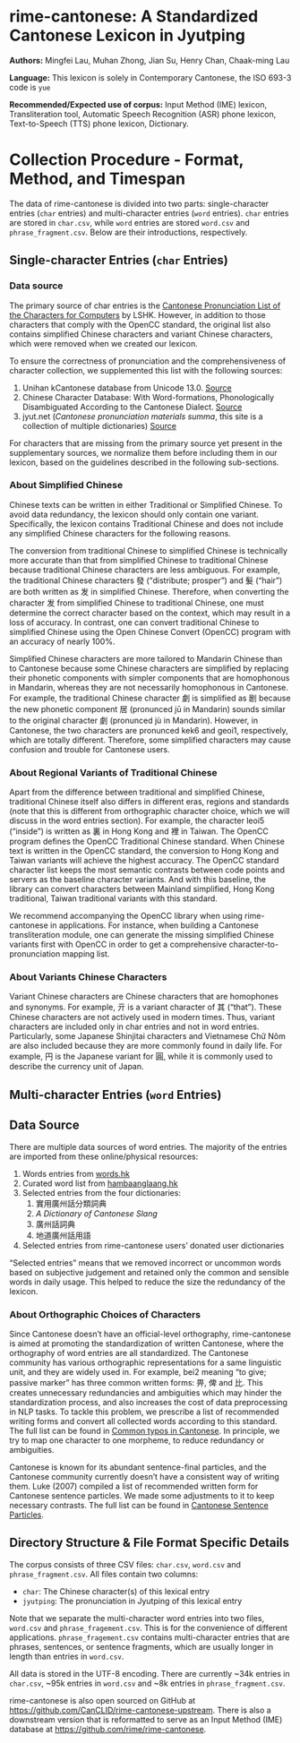 # rime-cantonese: A Standardized Cantonese Lexicon in Jyutping

**Authors:** Mingfei Lau, Muhan Zhong, Jian Su, Henry Chan, Chaak-ming Lau

**Language:** This lexicon is solely in Contemporary Cantonese, the ISO 693-3 code is `yue`

**Recommended/Expected use of corpus:** Input Method (IME) lexicon, Transliteration tool, Automatic Speech Recognition (ASR) phone lexicon, Text-to-Speech (TTS) phone lexicon, Dictionary.

# Collection Procedure - Format, Method, and Timespan

The data of rime-cantonese is divided into two parts: single-character entries (`char` entries) and multi-character entries (`word` entries). `char` entries are stored in `char.csv`, while `word` entries are stored `word.csv` and `phrase_fragment.csv`. Below are their introductions, respectively.

## Single-character Entries (`char` Entries)

### Data source

The primary source of char entries is the [Cantonese Pronunciation List of the Characters for Computers](https://github.com/lshk-org/jyutping-table) by LSHK. However, in addition to those characters that comply with the OpenCC standard, the original list also contains simplified Chinese characters and variant Chinese characters, which were removed when we created our lexicon.

To ensure the correctness of pronunciation and the comprehensiveness of character collection, we supplemented this list with the following sources:

1. Unihan kCantonese database from Unicode 13.0. [Source](https://unicode.org/reports/tr38/)
1. Chinese Character Database: With Word-formations, Phonologically Disambiguated According to the Cantonese Dialect. [Source](https://humanum.arts.cuhk.edu.hk/Lexis/lexi-can/)
1. jyut.net (_Cantonese pronunciation materials summa_, this site is a collection of multiple dictionaries) [Source](https://jyut.net/)

For characters that are missing from the primary source yet present in the supplementary sources, we normalize them before including them in our lexicon, based on the guidelines described in the following sub-sections.

### About Simplified Chinese

Chinese texts can be written in either Traditional or Simplified Chinese. To avoid data redundancy, the lexicon should only contain one variant. Specifically, the lexicon contains Traditional Chinese and does not include any simplified Chinese characters for the following reasons.

The conversion from traditional Chinese to simplified Chinese is technically more accurate than that from simplified Chinese to traditional Chinese because traditional Chinese characters are less ambiguous. For example, the traditional Chinese characters 發 (“distribute; prosper”) and 髮 (“hair”) are both written as 发 in simplified Chinese. Therefore, when converting the character 发 from simplified Chinese to traditional Chinese, one must determine the correct character based on the context, which may result in a loss of accuracy. In contrast, one can convert traditional Chinese to simplified Chinese using the Open Chinese Convert (OpenCC) program with an accuracy of nearly 100%.

Simplified Chinese characters are more tailored to Mandarin Chinese than to Cantonese because some Chinese characters are simplified by replacing their phonetic components with simpler components that are homophonous in Mandarin, whereas they are not necessarily homophonous in Cantonese. For example, the traditional Chinese character 劇 is simplified as 剧 because the new phonetic component 居 (pronunced jū in Mandarin) sounds similar to the original character 劇 (pronunced jù in Mandarin). However, in Cantonese, the two characters are pronunced kek6 and geoi1, respectively, which are totally different. Therefore, some simplified characters may cause confusion and trouble for Cantonese users.

### About Regional Variants of Traditional Chinese

Apart from the difference between traditional and simplified Chinese, traditional Chinese itself also differs in different eras, regions and standards (note that this is different from orthographic character choice, which we will discuss in the word entries section). For example, the character leoi5 (“inside”) is written as 裏 in Hong Kong and 裡 in Taiwan. The OpenCC program defines the OpenCC Traditional Chinese standard. When Chinese text is written in the OpenCC standard, the conversion to Hong Kong and Taiwan variants will achieve the highest accuracy. The OpenCC standard character list keeps the most semantic contrasts between code points and servers as the baseline character variants. And with this baseline, the library can convert characters between Mainland simplified, Hong Kong traditional, Taiwan traditional variants with this standard.

We recommend accompanying the OpenCC library when using rime-cantonese in applications. For instance, when building a Cantonese transliteration module, one can generate the missing simplified Chinese variants first with OpenCC in order to get a comprehensive character-to-pronunciation mapping list.

### About Variants Chinese Characters

Variant Chinese characters are Chinese characters that are homophones and synonyms. For example, 亓 is a variant character of 其 (“that”). These Chinese characters are not actively used in modern times. Thus, variant characters are included only in char entries and not in word entries. Particularly, some Japanese Shinjitai characters and Vietnamese Chữ Nôm are also included because they are more commonly found in daily life. For example, 円 is the Japanese variant for 圓, while it is commonly used to describe the currency unit of Japan.

## Multi-character Entries (`word` Entries)

## Data Source

There are multiple data sources of word entries. The majority of the entries are imported from these online/physical resources:

1. Words entries from [words.hk](https://words.hk/)
1. Curated word list from [hambaanglaang.hk](https://hambaanglaang.hk/)
1. Selected entries from the four dictionaries:
   1. 實用廣州話分類詞典
   1. _A Dictionary of Cantonese Slang_
   1. 廣州話詞典
   1. 地道廣州話用語
1. Selected entries from rime-cantonese users’ donated user dictionaries

“Selected entries” means that we removed incorrect or uncommon words based on subjective judgement and retained only the common and sensible words in daily usage. This helped to reduce the size the redundancy of the lexicon.

### About Orthographic Choices of Characters

Since Cantonese doesn’t have an official-level orthography, rime-cantonese is aimed at promoting the standardization of written Cantonese, where the orthography of word entries are all standardized. The Cantonese community has various orthographic representations for a same linguistic unit, and they are widely used in. For example, bei2 meaning “to give; passive marker” has three common written forms: 畀, 俾 and 比. This creates unnecessary redundancies and ambiguities which may hinder the standardization process, and also increases the cost of data preprocessing in NLP tasks. To tackle this problem, we prescribe a list of recommended writing forms and convert all collected words according to this standard. The full list can be found in [Common typos in Cantonese](https://jyutping.org/en/blog/typo/). In principle, we try to map one character to one morpheme, to reduce redundancy or ambiguities.

Cantonese is known for its abundant sentence-final particles, and the Cantonese community currently doesn’t have a consistent way of writing them. Luke (2007) compiled a list of recommended written form for Cantonese sentence particles. We made some adjustments to it to keep necessary contrasts. The full list can be found in [Cantonese Sentence Particles](https://jyutping.org/en/blog/particles/).

## Directory Structure & File Format Specific Details

The corpus consists of three CSV files: `char.csv`, `word.csv` and `phrase_fragment.csv`. All files contain two columns:

- `char`: The Chinese character(s) of this lexical entry
- `jyutping`: The pronunciation in Jyutping of this lexical entry

Note that we separate the multi-character word entries into two files, `word.csv` and `phrase_fragement.csv`. This is for the convenience of different applications. `phrase_fragement.csv` contains multi-character entries that are phrases, sentences, or sentence fragments, which are usually longer in length than entries in `word.csv`.

All data is stored in the UTF-8 encoding. There are currently ~34k entries in `char.csv`, ~95k entries in `word.csv` and ~8k entries in `phrase_fragment.csv`.

rime-cantonese is also open sourced on GitHub at <https://github.com/CanCLID/rime-cantonese-upstream>. There is also a downstream version that is reformatted to serve as an Input Method (IME) database at <https://github.com/rime/rime-cantonese>.
